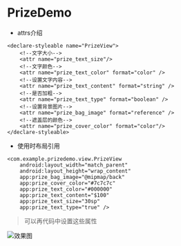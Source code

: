 # PrizeDemo

* attrs介绍

~~~
<declare-styleable name="PrizeView">
    <!--文字大小-->
    <attr name="prize_text_size"/>
    <!--文字颜色-->
    <attr name="prize_text_color" format="color" />
    <!--设置文字内容-->
    <attr name="prize_text_content" format="string" />
    <!--是否加粗-->
    <attr name="prize_text_type" format="boolean" />
    <!--设置背景图片-->
    <attr name="prize_bag_image" format="reference" />
    <!--遮盖层的颜色-->
    <attr name="prize_cover_color" format="color"/>
</declare-styleable>
~~~

* 使用时布局引用

~~~
<com.example.prizedemo.view.PrizeView
    android:layout_width="match_parent"
    android:layout_height="wrap_content"
    app:prize_bag_image="@mipmap/back"
    app:prize_cover_color="#7c7c7c"
    app:prize_text_color="#000000"
    app:prize_text_content="$100"
    app:prize_text_size="30sp"
    app:prize_text_type="true" />
~~~

> 可以再代码中设置这些属性
 
![效果图](https://img-blog.csdnimg.cn/20190404171829901.png?x-oss-process=image/watermark,type_ZmFuZ3poZW5naGVpdGk,shadow_10,text_aHR0cHM6Ly9ibG9nLmNzZG4ubmV0L3dlaXhpbl80MzczNjY2NQ==,size_16,color_FFFFFF,t_70)


